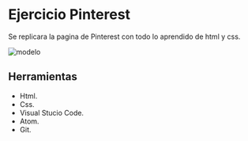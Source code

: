 # Ejercicio Pinterest
Se replicara la pagina de Pinterest con todo lo aprendido de html y css.

![modelo](https://fotos.subefotos.com/6e5c37a8819d5bb2cd40b692371af102o.png)

## Herramientas
* Html.
* Css.
* Visual Stucio Code.
* Atom.
* Git.
